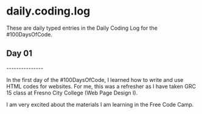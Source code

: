 # daily.coding.log

These are daily typed entries in the Daily Coding Log for the #100DaysOfCode.

<h2>Day 01</h2>
---------------

In the first day of the #100DaysOfCode, I learned how to write and use HTML codes for websites. For me, this was a refresher as I have taken GRC 15 class at Fresno City College (Web Page Design I).

I am very excited about the materials I am learning in the Free Code Camp.
